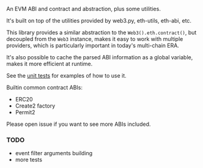 An EVM ABI and contract and abstraction, plus some utilities.

It's built on top of the utilities provided by web3.py, eth-utils, eth-abi, etc.

This library provides a similar abstraction to the `Web3().eth.contract()`, but decoupled from the `Web3` instance, makes it easy to work with multiple providers, which is particularly important in today's multi-chain ERA.

It's also possible to cache the parsed ABI information as a global variable, makes it more efficient at runtime.

See the [unit tests]() for examples of how to use it.

Builtin common contract ABIs:

* ERC20
* Create2 factory
* Permit2

Please open issue if you want to see more ABIs included.

### TODO

* event filter arguments building
* more tests
